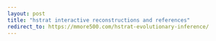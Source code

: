 ```yaml
---
layout: post
title: "hstrat interactive reconstructions and references"
redirect_to: https://mmore500.com/hstrat-evolutionary-inference/
---
```

